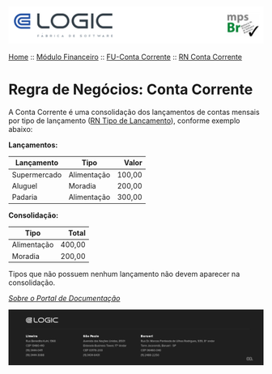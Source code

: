 ![Cabecalho](../../../ReadMe-Anexos/Cabecalho.png)


[Home](../../../ReadMe.md) :: [Módulo Financeiro](../../Modulo-Financeiro.md) :: [FU-Conta Corrente](../FU-Conta-Corrente.md) :: [RN Conta Corrente](RN-Conta-Corrente.md)


# Regra de Negócios: Conta Corrente

A Conta Corrente é uma consolidação dos lançamentos de contas mensais por tipo de lançamento ([RN Tipo de Lancamento](../../FU-Lancamento-Contas-Mensais/Regras-de-Negocios/RN-Tipo-de-Lancamento.md)), conforme exemplo abaixo:

**Lançamentos:**

| Lançamento   | Tipo        |  Valor |
|--------------|-------------|-------:|
| Supermercado | Alimentação | 100,00 |
| Aluguel      | Moradia     | 200,00 |
| Padaria      | Alimentação | 300,00 |

**Consolidação:**

| Tipo        |  Total |
|-------------|-------:|
| Alimentação | 400,00 |
| Moradia     | 200,00 |

Tipos que não possuem nenhum lançamento não devem aparecer na consolidação.

_[Sobre o Portal de Documentação](../../../About/About.md)_

![Rodape](../../../ReadMe-Anexos/Rodape.png)
